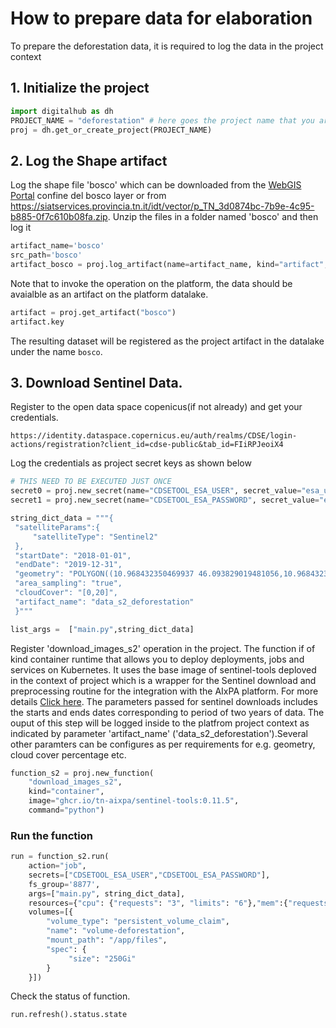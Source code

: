 # How to prepare data for elaboration

To prepare the deforestation data, it is required to log the data in the project context

## 1. Initialize the project

```python
import digitalhub as dh
PROJECT_NAME = "deforestation" # here goes the project name that you are creating on the platform
proj = dh.get_or_create_project(PROJECT_NAME)
```

## 2. Log the Shape artifact

Log the shape file 'bosco' which can be downloaded from the [WebGIS Portal](https://webgis.provincia.tn.it/) confine del bosco layer or from https://siatservices.provincia.tn.it/idt/vector/p_TN_3d0874bc-7b9e-4c95-b885-0f7c610b08fa.zip. Unzip the files in a folder named 'bosco' and then log it

```python
artifact_name='bosco'
src_path='bosco'
artifact_bosco = proj.log_artifact(name=artifact_name, kind="artifact", source=src_path)
```

Note that to invoke the operation on the platform, the data should be avaialble as an artifact on the platform datalake.

```python
artifact = proj.get_artifact("bosco")
artifact.key
```

The resulting dataset will be registered as the project artifact in the datalake under the name `bosco`.

## 3. Download Sentinel Data.

Register to the open data space copenicus(if not already) and get your credentials.

```
https://identity.dataspace.copernicus.eu/auth/realms/CDSE/login-actions/registration?client_id=cdse-public&tab_id=FIiRPJeoiX4
```

Log the credentials as project secret keys as shown below

```python
# THIS NEED TO BE EXECUTED JUST ONCE
secret0 = proj.new_secret(name="CDSETOOL_ESA_USER", secret_value="esa_username")
secret1 = proj.new_secret(name="CDSETOOL_ESA_PASSWORD", secret_value="esa_password")
```

```python
string_dict_data = """{
 "satelliteParams":{
     "satelliteType": "Sentinel2"
 },
 "startDate": "2018-01-01",
 "endDate": "2019-12-31",
 "geometry": "POLYGON((10.968432350469937 46.093829019481056,10.968432350469937 46.09650743619973, 10.97504139531014 46.09650743619973,10.97504139531014 46.093829019481056, 10.968432350469937 46.093829019481056))",
 "area_sampling": "true",
 "cloudCover": "[0,20]",
 "artifact_name": "data_s2_deforestation"
 }"""

list_args =  ["main.py",string_dict_data]
```

Register 'download_images_s2' operation in the project. The function if of kind container runtime that allows you to deploy deployments, jobs and services on Kubernetes. It uses the base image of sentinel-tools deploved in the context of project which is a wrapper for the Sentinel download and preprocessing routine for the integration with the AIxPA platform. For more details [Click here](https://github.com/tn-aixpa/sentinel-tools/). The parameters passed for sentinel downloads includes the starts and ends dates corresponding to period of two years of data. The ouput of this step will be logged inside to the platfrom project context as indicated by parameter 'artifact_name' ('data_s2_deforestation').Several other paramters can be configures as per requirements for e.g. geometry, cloud cover percentage etc.

```python
function_s2 = proj.new_function(
    "download_images_s2",
    kind="container",
    image="ghcr.io/tn-aixpa/sentinel-tools:0.11.5",
    command="python")
```

### Run the function

```python
run = function_s2.run(
    action="job",
    secrets=["CDSETOOL_ESA_USER","CDSETOOL_ESA_PASSWORD"],
    fs_group='8877',
    args=["main.py", string_dict_data],
    resources={"cpu": {"requests": "3", "limits": "6"},"mem":{"requests": "32Gi", "limits": "64Gi"}},
    volumes=[{
        "volume_type": "persistent_volume_claim",
        "name": "volume-deforestation",
        "mount_path": "/app/files",
        "spec": {
             "size": "250Gi"
        }
    }])
```

Check the status of function.

```python
run.refresh().status.state
```
